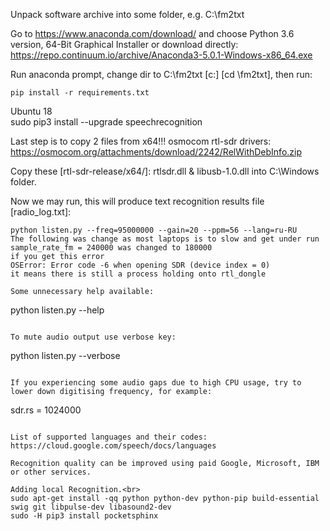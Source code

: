 Unpack software archive into some folder, e.g. C:\fm2txt

Go to https://www.anaconda.com/download/ and choose Python 3.6 version, 64-Bit Graphical Installer
or download directly: https://repo.continuum.io/archive/Anaconda3-5.0.1-Windows-x86_64.exe

Run anaconda prompt, change dir to C:\fm2txt [c:] [cd \fm2txt], then run:
```
pip install -r requirements.txt
```
Ubuntu 18 <br>
sudo pip3 install --upgrade speechrecognition<br>


Last step is to copy 2 files from x64!!! osmocom rtl-sdr drivers: https://osmocom.org/attachments/download/2242/RelWithDebInfo.zip

Copy these [rtl-sdr-release/x64/]: rtlsdr.dll & libusb-1.0.dll into C:\Windows folder.

Now we may run, this will produce text recognition results file [radio_log.txt]:
```
python listen.py --freq=95000000 --gain=20 --ppm=56 --lang=ru-RU
The following was change as most laptops is to slow and get under run
sample_rate_fm = 240000 was changed to 180000
if you get this error
OSError: Error code -6 when opening SDR (device index = 0)
it means there is still a process holding onto rtl_dongle

Some unnecessary help available:
```
python listen.py --help
```

To mute audio output use verbose key:
```
python listen.py --verbose
```

If you experiencing some audio gaps due to high CPU usage, try to lower down digitising frequency, for example:
```
sdr.rs = 1024000
```

List of supported languages and their codes: https://cloud.google.com/speech/docs/languages

Recognition quality can be improved using paid Google, Microsoft, IBM or other services.

Adding local Recognition.<br>
sudo apt-get install -qq python python-dev python-pip build-essential swig git libpulse-dev libasound2-dev
sudo -H pip3 install pocketsphinx

 


